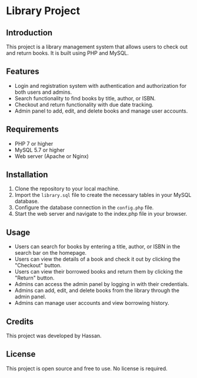 # Library Project

## Introduction

This project is a library management system that allows users to check out and return books. It is built using PHP and MySQL. 

## Features

- Login and registration system with authentication and authorization for both users and admins.
- Search functionality to find books by title, author, or ISBN.
- Checkout and return functionality with due date tracking.
- Admin panel to add, edit, and delete books and manage user accounts.

## Requirements

- PHP 7 or higher
- MySQL 5.7 or higher
- Web server (Apache or Nginx)

## Installation

1. Clone the repository to your local machine.
2. Import the `library.sql` file to create the necessary tables in your MySQL database.
3. Configure the database connection in the `config.php` file.
4. Start the web server and navigate to the index.php file in your browser.

## Usage

- Users can search for books by entering a title, author, or ISBN in the search bar on the homepage.
- Users can view the details of a book and check it out by clicking the "Checkout" button.
- Users can view their borrowed books and return them by clicking the "Return" button.
- Admins can access the admin panel by logging in with their credentials.
- Admins can add, edit, and delete books from the library through the admin panel.
- Admins can manage user accounts and view borrowing history.

## Credits

This project was developed by Hassan.

## License

This project is open source and free to use. No license is required.

